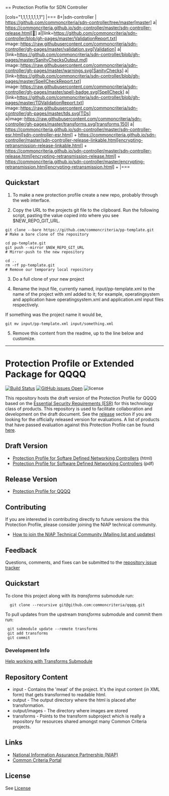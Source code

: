 == Protection Profile for SDN Controller

[cols="1,1,1,1,1,1,1,1"]
|===
8+|sdn-controller 
| https://github.com/commoncriteria/sdn-controller/tree/master[master] 
a| https://commoncriteria.github.io/sdn-controller/master/sdn-controller-release.html[📄]
a|[link=https://github.com/commoncriteria/sdn-controller/blob/gh-pages/master/ValidationReport.txt]
image::https://raw.githubusercontent.com/commoncriteria/sdn-controller/gh-pages/master/validation.svg[Validation]
a|[link=https://github.com/commoncriteria/sdn-controller/blob/gh-pages/master/SanityChecksOutput.md]
image::https://raw.githubusercontent.com/commoncriteria/sdn-controller/gh-pages/master/warnings.svg[SanityChecks]
a|[link=https://github.com/commoncriteria/sdn-controller/blob/gh-pages/master/SpellCheckReport.txt]
image::https://raw.githubusercontent.com/commoncriteria/sdn-controller/gh-pages/master/spell-badge.svg[SpellCheck]
a|[link=https://github.com/commoncriteria/sdn-controller/blob/gh-pages/master/TDValidationReport.txt]
image::https://raw.githubusercontent.com/commoncriteria/sdn-controller/gh-pages/master/tds.svg[TDs]
a|image::https://raw.githubusercontent.com/commoncriteria/sdn-controller/gh-pages/master/transforms.svg[transforms,150]
a|
https://commoncriteria.github.io/sdn-controller/master/sdn-controller-esr.html[sdn-controller-esr.html] +
https://commoncriteria.github.io/sdn-controller/master/sdn-controller-release-linkable.html[encrypting-retransmission-release-linkable.html] +
https://commoncriteria.github.io/sdn-controller/master/sdn-controller-release.html[encrypting-retransmission-release.html] +
https://commoncriteria.github.io/sdn-controller/master/encrypting-retransmission.html[encrypting-retransmission.html] +
|===

Quickstart
----------

1. To make a new protection profile create a new repo, probably through the web interface. 


2. Copy the URL to the projects git file to the clipboard. Run the following script, pasting the value copied into where you see $NEW_REPO_GIT_URL.

````
git clone --bare https://github.com/commoncriteria/pp-template.git
# Make a bare clone of the repository

cd pp-template.git
git push --mirror $NEW_REPO_GIT_URL
# Mirror-push to the new repository

cd ..
rm -rf pp-template.git
# Remove our temporary local repository
````

3. Do a full clone of your new project

4. Rename the input file, currently named, input/pp-template.xml to the name
of the project with xml added to it; for example, operatingsystem and application
have operatingsystem.xml and application.xml input files respectively.

If something was the project name it would be,

````
git mv input/pp-template.xml input/something.xml
````

5. Remove this content from the readme, up to the line below and customize. 

----

Protection Profile or Extended Package for QQQQ
===============
[![Build Status](https://travis-ci.com/commoncriteria/sdn-controller.svg?branch=master)](https://travis-ci.com/commoncriteria/sdn-controller) [![GitHub issues Open](https://img.shields.io/github/issues/commoncriteria/sdn-controller.svg?maxAge=2592000)](https://github.com/commoncriteria/sdn-controller/issues) ![license](https://img.shields.io/badge/license-Unlicensed-blue.svg)

This repository hosts the draft version of the Protection Profile for QQQQ based on the 
[Essential Security Requirements (ESR)](https://commoncriteria.github.io/pp/sdn-controller/sdn-controller-esr.html) for this technology class of 
products. This repository is used to facilitate collaboration and development on the draft document. 
See the [release](#Release-Version) section if you are looking for the officially released version for evaluations. 
A list of products that have passed evaluation against this Protection Profile can be found [here](QQQQ).

## Draft Version

* [Protection Profile for Softare Defined Networking Controllers](https://commoncriteria.github.io/pp/application/sdn-controller-release.html) (html)
* [Protection Profile for Software Defined Networking Controllers](https://commoncriteria.github.io/pp/application/sdn-controller-release.pdf) (pdf)

## Release Version
* [Protection Profile for QQQQ](QQQQ)

## Contributing

If you are interested in contributing directly to future versions the this Protection Profile, please consider joining the NIAP technical community.
* [How to join the NIAP Technical Community (Mailing list and updates)](https://www.niap-ccevs.org/NIAP_Evolution/tech_communities.cfm)

## Feedback

Questions, comments, and fixes can be submitted to the [repository issue tracker](https://github.com/commoncriteria/QQQQ/issues)

## Quickstart
To clone this project along with its _transforms_ submodule run:

````
  git clone --recursive git@github.com:commoncriteria/qqqq.git
````
To pull updates from the upstream _transforms_ submodule and commit them run:
````
 git submodule update --remote transforms
 git add transforms
 git commit
````

### Development Info
[Help working with Transforms Submodule](https://github.com/commoncriteria/transforms/wiki/Working-with-Transforms-as-a-Submodule)

## Repository Content
* input - Contains the 'meat' of the project. It's the input content (in XML form) that gets transformed to readable html.
* output - The output directory where the html is placed after transformation.
* output/images - The directory where images are stored
* transforms - Points to the transform subproject which is really a repository for resources shared amongst many Common Criteria projects.

## Links 
* [National Information Assurance Partnership (NIAP)](https://www.niap-ccevs.org/)
* [Common Criteria Portal](https://www.commoncriteriaportal.org/)

## License
See [License](./LICENSE)
